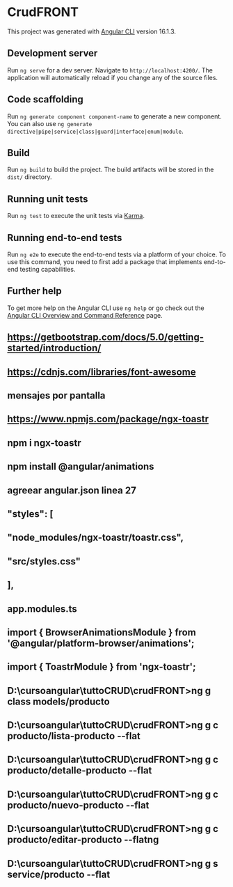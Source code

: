 # CrudFRONT

This project was generated with [Angular CLI](https://github.com/angular/angular-cli) version 16.1.3.

## Development server

Run `ng serve` for a dev server. Navigate to `http://localhost:4200/`. The application will automatically reload if you change any of the source files.

## Code scaffolding

Run `ng generate component component-name` to generate a new component. You can also use `ng generate directive|pipe|service|class|guard|interface|enum|module`.

## Build

Run `ng build` to build the project. The build artifacts will be stored in the `dist/` directory.

## Running unit tests

Run `ng test` to execute the unit tests via [Karma](https://karma-runner.github.io).

## Running end-to-end tests

Run `ng e2e` to execute the end-to-end tests via a platform of your choice. To use this command, you need to first add a package that implements end-to-end testing capabilities.

## Further help

To get more help on the Angular CLI use `ng help` or go check out the [Angular CLI Overview and Command Reference](https://angular.io/cli) page.


## https://getbootstrap.com/docs/5.0/getting-started/introduction/
## https://cdnjs.com/libraries/font-awesome

## mensajes por pantalla
## https://www.npmjs.com/package/ngx-toastr
## npm i ngx-toastr
## npm install @angular/animations
## agreear angular.json linea 27
##  "styles": [
##      "node_modules/ngx-toastr/toastr.css",
##      "src/styles.css"
##   ],

## app.modules.ts
## import { BrowserAnimationsModule } from '@angular/platform-browser/animations';
## import { ToastrModule } from 'ngx-toastr';

## D:\cursoangular\tuttoCRUD\crudFRONT>ng g class models/producto
## D:\cursoangular\tuttoCRUD\crudFRONT>ng g c producto/lista-producto --flat
## D:\cursoangular\tuttoCRUD\crudFRONT>ng g c producto/detalle-producto --flat
## D:\cursoangular\tuttoCRUD\crudFRONT>ng g c producto/nuevo-producto --flat 
## D:\cursoangular\tuttoCRUD\crudFRONT>ng g c producto/editar-producto --flatng 
## D:\cursoangular\tuttoCRUD\crudFRONT>ng g s service/producto --flat